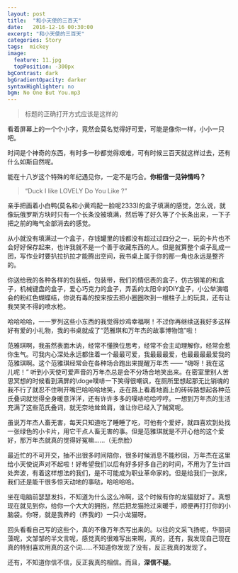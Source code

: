 ```yaml
---
layout: post
title:  "和小天使的三百天"
date:   2016-12-16 00:30:00
excerpt: "和小天使的三百天"
categories: Story
tags:  mickey
image:
  feature: 11.jpg
  topPosition: -300px
bgContrast: dark
bgGradientOpacity: darker
syntaxHighlighter: no
bgm: No One But You.mp3
---
```


<blockquote class="u--startsWithDoubleQuote">标题的正确打开方式应该是这样的</blockquote>


<div class="img img--fullContainer img--10xLeading" style="background-image: url({{ site.baseurl_posts_img }}10_1.png);"></div>

看着屏幕上的一个个小字，竟然会莫名觉得好可爱，可能是像你一样，小小一只吧。

时间是个神奇的东西，有时多一秒都觉得艰难，可有时候三百天就这样过去，还有什么如斯自然呢。

能在十八岁这个特殊的年纪遇见你，一定不是巧合。<b>你相信一见钟情吗？</b>

<blockquote class="u--startsWithDoubleQuote">“Duck I like LOVELY Do You Like ?”</blockquote>

亲手把画着小白鸭(莫名和小黄鸡配一脸呢2333)的盒子填满的感觉，怎么说，就像玩俄罗斯方块时只有一个长条没被填满，然后等了好久等了个长条出来，一下子把之前的晦气全部消去的感觉。

从小就没有填满过一个盒子，存钱罐里的钱都没有超过过四分之一，玩的卡片也不会好好保存起来，也许我就不是一个善于收藏东西的人。但是就算整个桌子乱成一团，写作业时要扒拉扒拉才能腾出空间，我书桌上属于你的那一角也永远是整齐的。

你送给我的各种各样的包装纸，包装带，我们的情侣表的盒子，仿古钢笔的和盒子，机械键盘的盒子，爱心巧克力的盒子，弄丢的太阳伞的DIY盒子，小公举演唱会的粉红色蝴蝶结，你说有毒的按来按去把小圈圈吹到一根柱子上的玩具，还有让我哭笑不得的喷水枪。

哈哈哈哈，一一罗列这些小东西的我觉得炒鸡幸福啊！不过你再继续送我好多这样好有爱的小礼物，我的书桌就成了“范雅琪和万年杰的故事博物馆”啦！

范雅琪啊，我虽然表面木讷，经常不懂换位思考，经常不会主动理解你，经常会惹你生气。可我内心深处永远都住着一个最最可爱，我最最最爱，也最最最最爱我的范雅琪啊。这个范雅琪经常会在各种场合跑出来提醒万年杰 —— “嗨呀！我在这儿呢！” 听到小天使可爱声音的万年杰总是会不分场合地笑出来。在密室里别人苦思冥想的时候看到满屏的\doge噗哧一下笑得很嘲讽，在厕所里想起那无比销魂的我不行了就忍不住咧开嘴巴哈哈哈地笑，走在路上看着地面上的砖砖路想起各种范氏叠词就觉得全身暖意洋洋，还有许许多多的噗哧哈哈哼哼。一想到万年杰的生活充满了这些范氏叠词，就无奈地耸耸肩，谁让你已经入了贼窝呢。

虽说万年杰人畜无害，每天只知道吃了睡睡了吃，可他有个爱好，就四喜欢到处找一张绿色的小卡片，用它干点人畜无害的事。但是范雅琪就是不开心他的这个爱好，那万年杰就真的觉得好冤嘛......（无奈脸）

最近忙的不可开交，抽不出很多时间陪你，很多时候消息不能秒回，万年杰在这里给小天使说声对不起啦！好希望我们以后有好多好多自己的时间，不用为了生计四处奔波，有着这样想法的我们，是不可能成为职业革命家的。但是给我们一张床，我们还是能干很多惊天动地的事哒，哈哈哈哈。

坐在电脑前瑟瑟发抖，不知道为什么这么冷啊，这个时候有你的龙猫就好了。真想现在就见到你，给你一个大大的拥抱，然后把龙猫抢过来暖手，顺便再打打你的小脑袋。你呀，就是我养的（养我的）一只小龙猫呀。

<div class="img img--fullContainer img--14xLeading" style="background-image: url({{ site.baseurl_posts_img }}10_2.gif);"></div>

回头看看自己写的这些个，真的不像万年杰写出来的。以往的文采飞扬呢，华丽词藻呢，文邹邹的半文言呢，感觉真的很难写出来啊，真的，还有，我发现自己现在真的特别喜欢用真的这个词......不知道你发现了没有，反正我真的发现了。

还有，不知道你信不信，反正我真的相信。而且，<b>深信不疑</b>。
